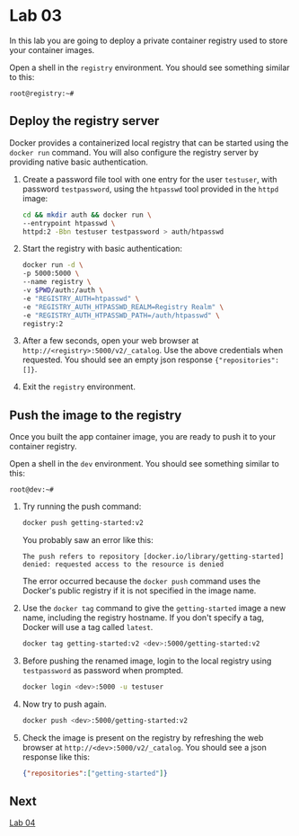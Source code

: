 # Lab 03

In this lab you are going to deploy a private container registry used to store your container images.

Open a shell in the `registry` environment.
You should see something similar to this:

```plaintext
root@registry:~#
```

## Deploy the registry server

Docker provides a containerized local registry that can be started using the `docker run` command. You will also configure the registry server by providing native basic authentication.

1. Create a password file tool with one entry for the user `testuser`, with password `testpassword`, using the `htpasswd` tool provided in the `httpd` image:
    ```sh
    cd && mkdir auth && docker run \
    --entrypoint htpasswd \
    httpd:2 -Bbn testuser testpassword > auth/htpasswd
    ```

2. Start the registry with basic authentication:
    ```sh
    docker run -d \
    -p 5000:5000 \
    --name registry \
    -v $PWD/auth:/auth \
    -e "REGISTRY_AUTH=htpasswd" \
    -e "REGISTRY_AUTH_HTPASSWD_REALM=Registry Realm" \
    -e "REGISTRY_AUTH_HTPASSWD_PATH=/auth/htpasswd" \
    registry:2
    ```

3. After a few seconds, open your web browser at `http://<registry>:5000/v2/_catalog`. Use the above credentials when requested. You should see an empty json response `{"repositories":[]}`.

4. Exit the `registry` environment.

## Push the image to the registry

Once you built the app container image, you are ready to push it to your container registry.

Open a shell in the `dev` environment.
You should see something similar to this:

```plaintext
root@dev:~#
```

1. Try running the push command:
    ```sh
    docker push getting-started:v2
    ```

    You probably saw an error like this:

    ```plaintext
    The push refers to repository [docker.io/library/getting-started]
    denied: requested access to the resource is denied
    ```

    The error occurred because the `docker push` command uses the Docker's public registry if it is not specified in the image name.

2. Use the `docker tag` command to give the `getting-started` image a new name, including the registry hostname. If you don't specify a tag, Docker will use a tag called `latest`.

    ```sh
    docker tag getting-started:v2 <dev>:5000/getting-started:v2
    ```

3. Before pushing the renamed image, login to the local registry using `testpassword` as password when prompted.

    ```sh
    docker login <dev>:5000 -u testuser
    ```

4. Now try to push again.

    ```sh
    docker push <dev>:5000/getting-started:v2
    ```

5. Check the image is present on the registry by refreshing the web browser at `http://<dev>:5000/v2/_catalog`. You should see a json response like this:

    ```json
    {"repositories":["getting-started"]}
    ```


## Next

[Lab 04](./lab04.md)